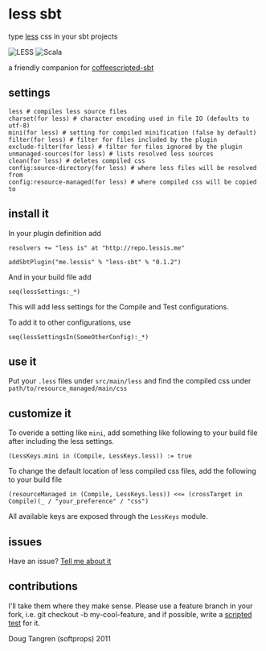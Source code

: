 # less sbt

type [less](http://lesscss.org/) css in your sbt projects

![LESS](http://lesscss.org/images/logo.png) ![Scala](https://github.com/downloads/softprops/coffeescripted-sbt/scala_logo.png)

a friendly companion for [coffeescripted-sbt](https://github.com/softprops/coffeescripted-sbt#readme)

## settings

    less # compiles less source files
    charset(for less) # character encoding used in file IO (defaults to utf-8)
    mini(for less) # setting for compiled minification (false by default)
    filter(for less) # filter for files included by the plugin
    exclude-filter(for less) # filter for files ignored by the plugin
    unmanaged-sources(for less) # lists resolved less sources
    clean(for less) # deletes compiled css
    config:source-directory(for less) # where less files will be resolved from
    config:resource-managed(for less) # where compiled css will be copied to
    
## install it

In your plugin definition add

    resolvers += "less is" at "http://repo.lessis.me"
    
    addSbtPlugin("me.lessis" % "less-sbt" % "0.1.2")
    
And in your build file add

    seq(lessSettings:_*)
    
This will add less settings for the Compile and Test configurations.

To add it to other configurations, use

    seq(lessSettingsIn(SomeOtherConfig):_*)

## use it

Put your `.less` files under `src/main/less` and find the compiled css under `path/to/resource_managed/main/css`

## customize it

To overide a setting like `mini`, add something like following to your build file after including the less settings.

    (LessKeys.mini in (Compile, LessKeys.less)) := true

To change the default location of less compiled css files, add the following to your build file

    (resourceManaged in (Compile, LessKeys.less)) <<= (crossTarget in Compile)(_ / "your_preference" / "css")
   
All available keys are exposed through the `LessKeys` module.

## issues 

Have an issue? [Tell me about it](https://github.com/softprops/less-sbt/issues)

## contributions

I'll take them where they make sense. Please use a feature branch in your fork, i.e. git checkout -b my-cool-feature, and if possible, write a [scripted test](http://eed3si9n.com/testing-sbt-plugins) for it.

Doug Tangren (softprops) 2011
